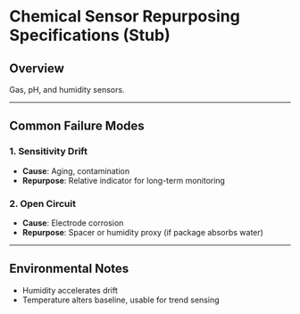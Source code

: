 # Chemical Sensor Repurposing Specifications (Stub)

## Overview
Gas, pH, and humidity sensors.

---

## Common Failure Modes

### 1. Sensitivity Drift
- **Cause**: Aging, contamination  
- **Repurpose**: Relative indicator for long-term monitoring

### 2. Open Circuit
- **Cause**: Electrode corrosion  
- **Repurpose**: Spacer or humidity proxy (if package absorbs water)

---

## Environmental Notes
- Humidity accelerates drift  
- Temperature alters baseline, usable for trend sensing
